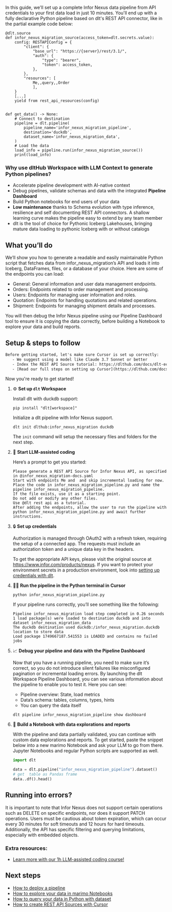 In this guide, we'll set up a complete Infor Nexus data pipeline from API credentials to your first data load in just 10 minutes. You'll end up with a fully declarative Python pipeline based on dlt's REST API connector, like in the partial example code below:

```python-outcome
@dlt.source
def infor_nexus_migration_source(access_token=dlt.secrets.value):
    config: RESTAPIConfig = {
        "client": {
            "base_url": "https://{server}/rest/3.1/",
            "auth": {
                "type": "bearer",
                "token": access_token,
            },
        },
        "resources": [
            Me,,query,,Order
            ],
    }
    [...]
    yield from rest_api_resources(config)


def get_data() -> None:
    # Connect to destination
    pipeline = dlt.pipeline(
        pipeline_name='infor_nexus_migration_pipeline',
        destination='duckdb',
        dataset_name='infor_nexus_migration_data', 
    )
    # Load the data
    load_info = pipeline.run(infor_nexus_migration_source())
    print(load_info) 
```

### Why use dltHub Workspace with LLM Context to generate Python pipelines?

- Accelerate pipeline development with AI-native context
- Debug pipelines, validate schemas and data with the integrated **Pipeline Dashboard**
- Build Python notebooks for end users of your data
- **Low maintenance** thanks to Schema evolution with type inference, resilience and self documenting REST API connectors. A shallow learning curve makes the pipeline easy to extend by any team member
- dlt is the tool of choice for Pythonic Iceberg Lakehouses, bringing mature data loading to pythonic Iceberg with or without catalogs

## What you’ll do

We’ll show you how to generate a readable and easily maintainable Python script that fetches data from infor_nexus_migration’s API and loads it into Iceberg, DataFrames, files, or a database of your choice. Here are some of the endpoints you can load:

- General: General information and user data management endpoints.
- Orders: Endpoints related to order management and processing.
- Users: Endpoints for managing user information and roles.
- Quotation: Endpoints for handling quotations and related operations.
- Shipment: Endpoints for managing shipment details and processes.

You will then debug the Infor Nexus pipeline using our Pipeline Dashboard tool to ensure it is copying the data correctly, before building a Notebook to explore your data and build reports.

## Setup & steps to follow

```default
Before getting started, let's make sure Cursor is set up correctly:
   - We suggest using a model like Claude 3.7 Sonnet or better
   - Index the REST API Source tutorial: https://dlthub.com/docs/dlt-ecosystem/verified-sources/rest_api/ and add it to context as **@dlt rest api**
   - [Read our full steps on setting up Cursor](https://dlthub.com/docs/dlt-ecosystem/llm-tooling/cursor-restapi#23-configuring-cursor-with-documentation)
```

Now you're ready to get started!

1. ⚙️ **Set up `dlt` Workspace**
    
    Install dlt with duckdb support:
    ```shell
    pip install "dlt[workspace]"
    ```

    Initialize a dlt pipeline with Infor Nexus support.
    ```shell
    dlt init dlthub:infor_nexus_migration duckdb
    ```

    The `init` command will setup the necessary files and folders for the next step.
    
2. 🤠 **Start LLM-assisted coding**
    
    Here’s a prompt to get you started:
    
    ```prompt
    Please generate a REST API Source for Infor Nexus API, as specified in @infor_nexus_migration-docs.yaml 
    Start with endpoints Me and  and skip incremental loading for now. 
    Place the code in infor_nexus_migration_pipeline.py and name the pipeline infor_nexus_migration_pipeline. 
    If the file exists, use it as a starting point. 
    Do not add or modify any other files. 
    Use @dlt rest api as a tutorial. 
    After adding the endpoints, allow the user to run the pipeline with python infor_nexus_migration_pipeline.py and await further instructions.
    ```

    
3. 🔒 **Set up credentials** 
    
    Authorization is managed through OAuth2 with a refresh token, requiring the setup of a connected app. The requests must include an authorization token and a unique data key in the headers.
    
    To get the appropriate API keys, please visit the original source at https://www.infor.com/products/nexus.
    If you want to protect your environment secrets in a production environment, look into [setting up credentials with dlt](https://dlthub.com/docs/walkthroughs/add_credentials).
    
4. 🏃‍♀️ **Run the pipeline in the Python terminal in Cursor**
    
    ```shell
    python infor_nexus_migration_pipeline.py
    ```
    
    If your pipeline runs correctly, you’ll see something like the following:
    
    ```shell
    Pipeline infor_nexus_migration load step completed in 0.26 seconds
    1 load package(s) were loaded to destination duckdb and into dataset infor_nexus_migration_data
    The duckdb destination used duckdb:/infor_nexus_migration.duckdb location to store data
    Load package 1749667187.541553 is LOADED and contains no failed jobs
    ```
    
5. 📈 **Debug your pipeline and data with the Pipeline Dashboard**

    Now that you have a running pipeline, you need to make sure it’s correct, so you do not introduce silent failures like misconfigured pagination or incremental loading errors. By launching the dlt Workspace Pipeline Dashboard, you can see various information about the pipeline to enable you to test it. Here you can see:
    - Pipeline overview: State, load metrics
    - Data’s schema: tables, columns, types, hints
    - You can query the data itself
    
    ```shell
    dlt pipeline infor_nexus_migration_pipeline show dashboard
    ```
    
6. 🐍 **Build a Notebook with data explorations and reports**

    With the pipeline and data partially validated, you can continue with custom data explorations and reports. To get started, paste the snippet below into a new marimo Notebook and ask your LLM to go from there. Jupyter Notebooks and regular Python scripts are supported as well.

    
    ```python
    import dlt

   data = dlt.pipeline("infor_nexus_migration_pipeline").dataset()
   # get  table as Pandas frame
   data..df().head()
    ```

## Running into errors?

It is important to note that Infor Nexus does not support certain operations such as DELETE on specific endpoints, nor does it support PATCH operations. Users must be cautious about token expiration, which can occur every 30 minutes for soft timeouts and 12 hours for hard timeouts. Additionally, the API has specific filtering and querying limitations, especially with embedded objects.

### Extra resources:

- [Learn more with our 1h LLM-assisted coding course!](https://www.youtube.com/watch?v=GGid70rnJuM)

## Next steps

- [How to deploy a pipeline](https://dlthub.com/docs/walkthroughs/deploy-a-pipeline)
- [How to explore your data in marimo Notebooks](https://dlthub.com/docs/general-usage/dataset-access/marimo)
- [How to query your data in Python with dataset](https://dlthub.com/docs/general-usage/dataset-access/dataset)
- [How to create REST API Sources with Cursor](https://dlthub.com/docs/dlt-ecosystem/llm-tooling/cursor-restapi)
